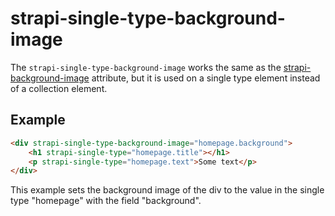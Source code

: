 # strapi-single-type-background-image

The `strapi-single-type-background-image` works the same as the [strapi-background-image](strapi-background-image.md) attribute, but it is used on a single type element instead of a collection element.

## Example

```html
<div strapi-single-type-background-image="homepage.background">
    <h1 strapi-single-type="homepage.title"></h1>
    <p strapi-single-type="homepage.text">Some text</p>
</div>
```
This example sets the background image of the div to the value in the single type "homepage" with the field "background".